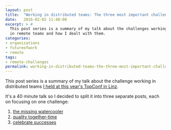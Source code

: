 ```yaml
---
layout: post
title:  "Working in distributed teams: The three most important challenges"
date:   2016-02-02 11:40:00
excerpt: > #
  This post series is a summary of my talk about the challenges working
  in remote teams and how I dealt with them.
categories:
- organizations
- futureofwork
- remote
tags:
- remote-challenges
permalink: working-in-distributed-teams-the-three-most-important-challenges/
---
```


This post series is a summary of my talk about the challenge working in distributed teams
 [I held at this year's TopConf in Linz](http://topconf.com/linz-2016/trackevent/there-is-no-half-remote-team/).
 
It's a 40 minute talk so I decided to split it into three separate posts, each on focusing on one challenge:

1. [the missing watercooler](/working-remote-fix-the-missing-watercooler/)
2. [quality together-time](/working-remote-quality-together-time/)
3. [celebrate successes](/working-remote-celebrate-successes/)

